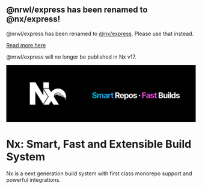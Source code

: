 ## @nrwl/express has been renamed to @nx/express!

@nrwl/express has been renamed to [@nx/express](https://www.npmjs.com/package/@nx/express). Please use that instead.

[Read more here](https://nx.dev/recipes/other/rescope)

@nrwl/express will no longer be published in Nx v17.

<p style="text-align: center;"><img src="https://raw.githubusercontent.com/nrwl/nx/master/images/nx.png" width="600" alt="Nx - Smart, Fast and Extensible Build System"></p>

# Nx: Smart, Fast and Extensible Build System

Nx is a next generation build system with first class monorepo support and powerful integrations.
